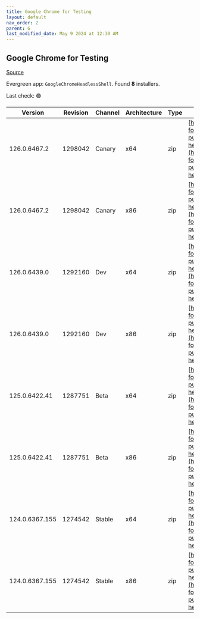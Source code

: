 ```yaml
---
title: Google Chrome for Testing
layout: default
nav_order: 2
parent: G
last_modified_date: May 9 2024 at 12:30 AM
---
```


## Google Chrome for Testing

[Source](https://googlechromelabs.github.io/chrome-for-testing/)

Evergreen app: `GoogleChromeHeadlessShell`. Found **8** installers.

Last check: 🟢

| Version        | Revision | Channel | Architecture | Type | URI                                                                                                                                                                                                                            |
| -------------- | -------- | ------- | ------------ | ---- | ------------------------------------------------------------------------------------------------------------------------------------------------------------------------------------------------------------------------------ |
| 126.0.6467.2   | 1298042  | Canary  | x64          | zip  | [https://storage.googleapis.com/chrome-for-testing-public/126.0.6467.2/win64/chrome-headless-shell-win64.zip](https://storage.googleapis.com/chrome-for-testing-public/126.0.6467.2/win64/chrome-headless-shell-win64.zip)     |
| 126.0.6467.2   | 1298042  | Canary  | x86          | zip  | [https://storage.googleapis.com/chrome-for-testing-public/126.0.6467.2/win32/chrome-headless-shell-win32.zip](https://storage.googleapis.com/chrome-for-testing-public/126.0.6467.2/win32/chrome-headless-shell-win32.zip)     |
| 126.0.6439.0   | 1292160  | Dev     | x64          | zip  | [https://storage.googleapis.com/chrome-for-testing-public/126.0.6439.0/win64/chrome-headless-shell-win64.zip](https://storage.googleapis.com/chrome-for-testing-public/126.0.6439.0/win64/chrome-headless-shell-win64.zip)     |
| 126.0.6439.0   | 1292160  | Dev     | x86          | zip  | [https://storage.googleapis.com/chrome-for-testing-public/126.0.6439.0/win32/chrome-headless-shell-win32.zip](https://storage.googleapis.com/chrome-for-testing-public/126.0.6439.0/win32/chrome-headless-shell-win32.zip)     |
| 125.0.6422.41  | 1287751  | Beta    | x64          | zip  | [https://storage.googleapis.com/chrome-for-testing-public/125.0.6422.41/win64/chrome-headless-shell-win64.zip](https://storage.googleapis.com/chrome-for-testing-public/125.0.6422.41/win64/chrome-headless-shell-win64.zip)   |
| 125.0.6422.41  | 1287751  | Beta    | x86          | zip  | [https://storage.googleapis.com/chrome-for-testing-public/125.0.6422.41/win32/chrome-headless-shell-win32.zip](https://storage.googleapis.com/chrome-for-testing-public/125.0.6422.41/win32/chrome-headless-shell-win32.zip)   |
| 124.0.6367.155 | 1274542  | Stable  | x64          | zip  | [https://storage.googleapis.com/chrome-for-testing-public/124.0.6367.155/win64/chrome-headless-shell-win64.zip](https://storage.googleapis.com/chrome-for-testing-public/124.0.6367.155/win64/chrome-headless-shell-win64.zip) |
| 124.0.6367.155 | 1274542  | Stable  | x86          | zip  | [https://storage.googleapis.com/chrome-for-testing-public/124.0.6367.155/win32/chrome-headless-shell-win32.zip](https://storage.googleapis.com/chrome-for-testing-public/124.0.6367.155/win32/chrome-headless-shell-win32.zip) |
